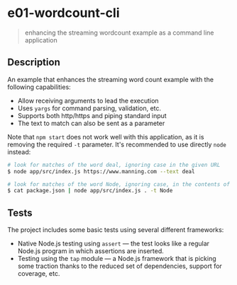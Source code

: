 # e01-wordcount-cli
> enhancing the streaming wordcount example as a command line application

## Description
An example that enhances the streaming word count example with the following capabilities:
+ Allow receiving arguments to lead the execution
+ Uses `yargs` for command parsing, validation, etc.
+ Supports both http/https and piping standard input
+ The text to match can also be sent as a parameter


Note that `npm start` does not work well with this application, as it is removing the required `-t` parameter. It's recommended to use directly `node` instead:

```bash
# look for matches of the word deal, ignoring case in the given URL
$ node app/src/index.js https://www.manning.com --text deal

# look for matches of the word Node, ignoring case, in the contents of package.json
$ cat package.json | node app/src/index.js . -t Node
```

## Tests
The project includes some basic tests using several different frameworks:
+ Native Node.js testing using `assert` &mdash; the test looks like a regular Node.js program in which assertions are inserted.
+ Testing using the `tap` module &mdash; a Node.js framework that is picking some traction thanks to the reduced set of dependencies, support for coverage, etc.